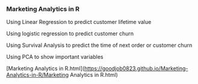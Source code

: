 ### Marketing Analytics in R



Using Linear Regression to predict customer lifetime value

Using logistic regression to predict customer churn

Using Survival Analysis to predict the time of next order or customer churn

Using PCA to show important variables


 [Marketing Analytics in R.html](https://goodjob0823.github.io/Marketing-Analytics-in-R/Marketing Analytics in R.html)

